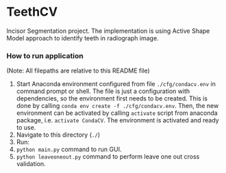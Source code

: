 # TeethCV
Incisor Segmentation project. The implementation is using Active Shape Model approach to identify teeth in radiograph image.

### How to run application
(Note: All filepaths are relative to this README file)

1. Start Anaconda environment configured from file `./cfg/condacv.env` in command prompt or shell. The file is just a configuration with dependencies, so the environment first needs to be created. This is done by calling `conda env create -f ./cfg/condacv.env`. Then, the new environment can be activated by calling `activate` script from anaconda package, i.e. `activate CondaCV`. The environment is activated and ready to use.
2. Navigate to this directory (`./`)
3. Run:
  1. `python main.py` command to run GUI.
  2. `python leaveoneout.py` command to perform leave one out cross validation.
